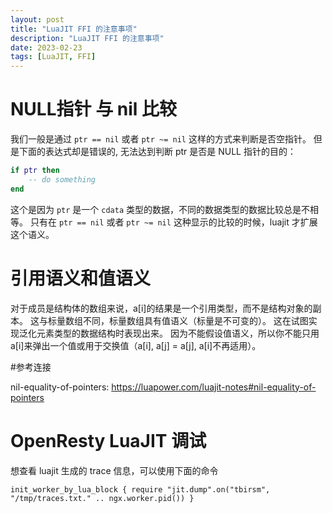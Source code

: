 ```yaml
---
layout: post
title: "LuaJIT FFI 的注意事项"
description: "LuaJIT FFI 的注意事项"
date: 2023-02-23
tags: [LuaJIT, FFI]
---
```


# NULL指针 与 nil 比较

我们一般是通过 `ptr == nil` 或者 `ptr ~= nil` 这样的方式来判断是否空指针。
但是下面的表达式却是错误的, 无法达到判断 ptr 是否是 NULL 指针的目的：

```lua
if ptr then
    -- do something
end
```

这个是因为 `ptr` 是一个 `cdata` 类型的数据，不同的数据类型的数据比较总是不相等。
只有在 `ptr == nil` 或者 `ptr ~= nil` 这种显示的比较的时候，luajit 才扩展这个语义。


# 引用语义和值语义

对于成员是结构体的数组来说，a[i]的结果是一个引用类型，而不是结构对象的副本。
这与标量数组不同，标量数组具有值语义（标量是不可变的）。
这在试图实现泛化元素类型的数据结构时表现出来。
因为不能假设值语义，所以你不能只用a[i]来弹出一个值或用于交换值（a[i], a[j] = a[j], a[i]不再适用）。

#参考连接

nil-equality-of-pointers: https://luapower.com/luajit-notes#nil-equality-of-pointers

# OpenResty LuaJIT 调试

想查看 luajit 生成的 trace 信息，可以使用下面的命令

```shell
init_worker_by_lua_block { require "jit.dump".on("tbirsm", "/tmp/traces.txt." .. ngx.worker.pid()) }
```
